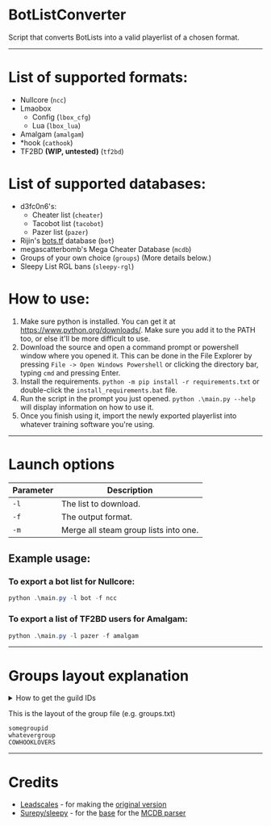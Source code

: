 # BotListConverter 
Script that converts BotLists into a valid playerlist of a chosen format.

---

# List of supported formats:
- Nullcore (`ncc`)
- Lmaobox
  - Config (`lbox_cfg`)
  - Lua (`lbox_lua`)
- Amalgam (`amalgam`)
- *hook (`cathook`)
- TF2BD **(WIP, untested)** (`tf2bd`)

# List of supported databases:
- d3fc0n6's:
    - Cheater list (`cheater`)
    - Tacobot list (`tacobot`)
    - Pazer list (`pazer`)
- Rijin's [bots.tf](https://bots.tf/) database (`bot`)
- megascatterbomb's Mega Cheater Database (`mcdb`)
- Groups of your own choice (`groups`) (More details below.)
- Sleepy List RGL bans (`sleepy-rgl`)

# How to use:
1. Make sure python is installed. You can get it at https://www.python.org/downloads/. Make sure you add it to the PATH too, or else it'll be more difficult to use.
2. Download the source and open a command prompt or powershell window where you opened it. This can be done in the File Explorer by pressing `File -> Open Windows Powershell` or clicking the directory bar, typing `cmd` and pressing Enter.
3. Install the requirements. `python -m pip install -r requirements.txt` or double-click the `install_requirements.bat` file.
3. Run the script in the prompt you just opened. ```python .\main.py --help``` will display information on how to use it.
4. Once you finish using it, import the newly exported playerlist into whatever training software you're using.

---
# Launch options
Parameter | Description
--------- | -----------
`-l` | The list to download.
`-f` | The output format.
`-m` | Merge all steam group lists into one.

## Example usage:
### To export a bot list for Nullcore:
```powershell
python .\main.py -l bot -f ncc
```
### To export a list of TF2BD users for Amalgam:
```powershell
python .\main.py -l pazer -f amalgam
```
---
# Groups layout explanation
<details>
  <summary>How to get the guild IDs</summary>

  ![showcase](https://i.postimg.cc/gkfXrP9c/image.png)
  
</details>

This is the layout of the group file (e.g. groups.txt)
```
somegroupid
whatevergroup
COWHOOKLOVERS
```

---
# Credits
- [Leadscales](https://github.com/leadscales) - for making the [original version](https://github.com/leadscales/PazerListNCC)
- [Surepy/sleepy](https://github.com/surepy) - for the [base](https://github.com/surepy/tf2db-sleepy-list/blob/main/export_megacheaterdb_as_tf2bd.py) for the [MCDB parser](https://github.com/PiantaMK/BotListConverter/blob/main/src/parser/megadb.py)
